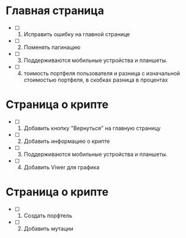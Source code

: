 
# Главная страница
- [ ] 1) Исправить ошибку на главной странице
- [ ] 2) Поменять пагинацию
- [ ] 3) Поддерживаются мобильные устройства и планшеты.
- [ ] 4) тоимость портфеля пользователя и разница с изначальной стоимостью портфеля, в скобках разница в процентах

# Страница о крипте
- [ ] 1) Добавить кнопку "Вернуться" на главную страницу
- [ ] 2) Добавить информацию о крипте
- [ ] 3) Поддерживаются мобильные устройства и планшеты.
- [ ] 4) Добавить Viwer для графика

# Страница о крипте
- [ ] 1)  Создать порфтель
- [ ] 2) Добавить мутации
